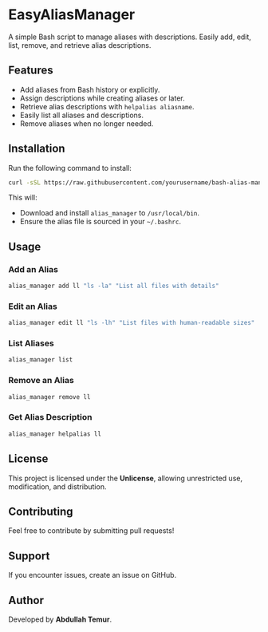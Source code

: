# EasyAliasManager
A simple Bash script to manage aliases with descriptions. Easily add, edit, list, remove, and retrieve alias descriptions.

## Features
- Add aliases from Bash history or explicitly.
- Assign descriptions while creating aliases or later.
- Retrieve alias descriptions with `helpalias aliasname`.
- Easily list all aliases and descriptions.
- Remove aliases when no longer needed.

## Installation

Run the following command to install:

```bash
curl -sSL https://raw.githubusercontent.com/yourusername/bash-alias-manager/main/install.sh | bash
```

This will:
- Download and install `alias_manager` to `/usr/local/bin`.
- Ensure the alias file is sourced in your `~/.bashrc`.

## Usage

### Add an Alias
```bash
alias_manager add ll "ls -la" "List all files with details"
```

### Edit an Alias
```bash
alias_manager edit ll "ls -lh" "List files with human-readable sizes"
```

### List Aliases
```bash
alias_manager list
```

### Remove an Alias
```bash
alias_manager remove ll
```

### Get Alias Description
```bash
alias_manager helpalias ll
```

## License

This project is licensed under the **Unlicense**, allowing unrestricted use, modification, and distribution.

## Contributing
Feel free to contribute by submitting pull requests!

## Support
If you encounter issues, create an issue on GitHub.

## Author
Developed by **Abdullah Temur**.

